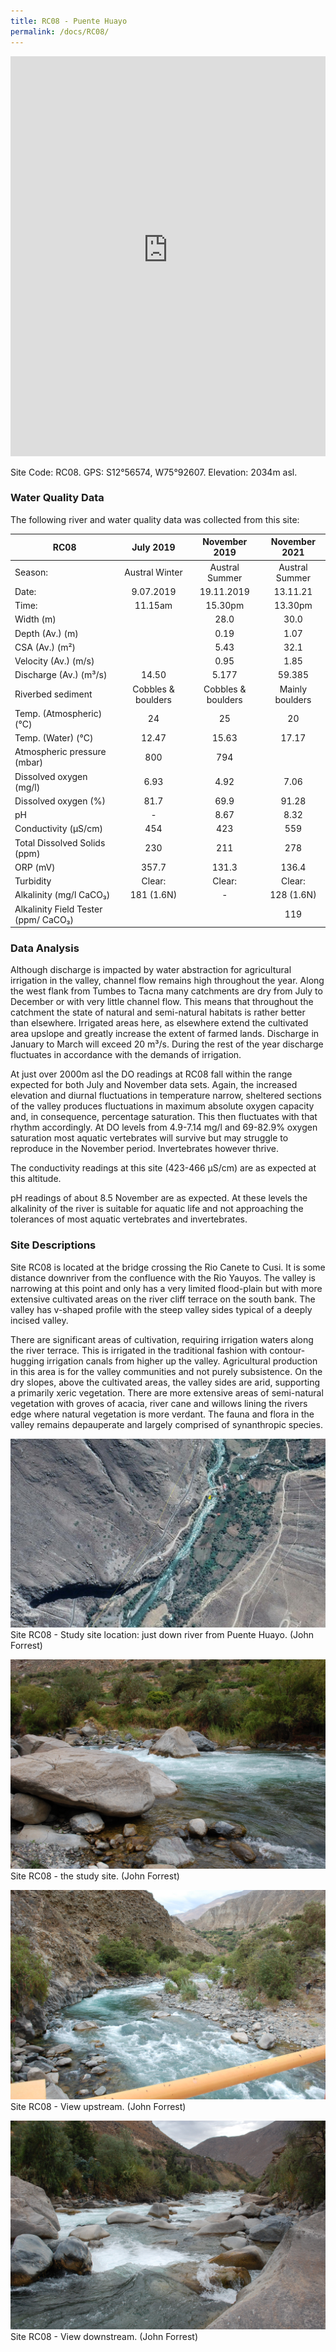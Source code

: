 ```yaml
---
title: RC08 - Puente Huayo
permalink: /docs/RC08/
---
```


<iframe width="100%" height="640" allowfullscreen style="border-style:none;" src="https://cavep-undc-hosting.netlify.com/sites/RC08/app-files/"></iframe>


Site Code: RC08.  GPS: S12°56574, W75°92607. Elevation:
2034m asl.

### Water Quality Data

The following river and water quality data was collected from this site:

|     RC08                                    |          July 2019        |        November 2019      |      November 2021     |
|---------------------------------------------|:-------------------------:|:-------------------------:|:----------------------:|
|     Season:                                 |       Austral Winter      |       Austral Summer      |      Austral Summer    |
|     Date:                                   |          9.07.2019        |         19.11.2019        |         13.11.21       |
|     Time:                                   |           11.15am         |           15.30pm         |         13.30pm        |
|     Width (m)                               |                           |            28.0           |           30.0         |
|     Depth (Av.) (m)                         |                           |            0.19           |           1.07         |
|     CSA (Av.) (m²)                          |                           |            5.43           |           32.1         |
|     Velocity (Av.) (m/s)                    |                           |            0.95           |           1.85         |
|     Discharge (Av.) (m³/s)                  |            14.50          |            5.177          |          59.385        |
|     Riverbed sediment                       |     Cobbles & boulders    |     Cobbles & boulders    |     Mainly boulders    |
|     Temp. (Atmospheric) (°C)                |             24            |             25            |            20          |
|     Temp. (Water) (°C)                      |            12.47          |            15.63          |          17.17         |
|     Atmospheric pressure (mbar)             |             800           |             794           |                        |
|     Dissolved oxygen (mg/l)                 |            6.93           |            4.92           |           7.06         |
|     Dissolved oxygen (%)                    |            81.7           |            69.9           |          91.28         |
|     pH                                      |              -            |            8.67           |           8.32         |
|     Conductivity (µS/cm)                    |             454           |             423           |           559          |
|     Total Dissolved Solids (ppm)            |             230           |             211           |           278          |
|     ORP (mV)                                |            357.7          |            131.3          |          136.4         |
|     Turbidity                               |           Clear:          |           Clear:          |          Clear:        |
|     Alkalinity (mg/l CaCO₃)                 |         181 (1.6N)        |              -            |        128 (1.6N)      |
|     Alkalinity Field Tester (ppm/ CaCO₃)    |                           |                           |           119          |

### Data Analysis
Although discharge is impacted by water abstraction for agricultural irrigation in the valley, channel flow remains high throughout the year. Along the west flank from Tumbes to Tacna many catchments are dry from July to December or with very little channel flow. This means that throughout the catchment the state of natural and semi-natural habitats is rather better than elsewhere. Irrigated areas here, as elsewhere extend the cultivated area upslope and greatly increase the extent of farmed lands. Discharge in January to March will exceed 20 m³/s. During the rest of the year discharge fluctuates in accordance with the demands of irrigation.

At just over 2000m asl the DO readings at RC08 fall within the range expected for both July and November data sets. Again, the increased elevation and diurnal fluctuations in temperature narrow, sheltered sections of the valley produces fluctuations in maximum absolute oxygen capacity and, in consequence, percentage saturation. This then fluctuates with that rhythm accordingly. At DO levels from 4.9-7.14 mg/l and 69-82.9% oxygen saturation most aquatic vertebrates will survive but may struggle to reproduce in the November period. Invertebrates however thrive. 

The conductivity readings at this site (423-466 µS/cm) are as expected at this altitude. 

pH readings of about 8.5 November are as expected. At these levels the alkalinity of the river is suitable for aquatic life and not approaching the tolerances of most aquatic vertebrates and invertebrates.

### Site Descriptions
Site RC08 is located at the bridge crossing the Rio Canete to Cusi. It is some distance downriver from the confluence with the Rio Yauyos. The valley is narrowing at this point and only has a very limited flood-plain but with more extensive cultivated areas on the river cliff terrace on the south bank. The valley has v-shaped profile with the steep valley sides typical of a deeply incised valley. 
  
There are significant areas of cultivation, requiring irrigation waters along the river terrace. This is irrigated in the traditional fashion with contour-hugging irrigation canals from higher up the valley. Agricultural production in this area is for the valley communities and not purely subsistence. On the dry slopes, above the cultivated areas, the valley sides are arid, supporting a primarily xeric vegetation. There are more extensive areas of semi-natural vegetation with groves of acacia, river cane and willows lining the rivers edge where natural vegetation is more verdant. The fauna and flora in the valley remains depauperate and largely comprised of synanthropic species.


![RC08 View upstream](/assets/SiteDescriptions/RC08/RC08PuenteHuayo.jpg)
Site RC08 - Study site location: just down river from Puente Huayo. (John Forrest)


![Site RC08 - the study site. (John Forrest)](/assets/SiteDescriptions/RC08/RC08Studysite.JPG)
Site RC08 - the study site. (John Forrest)


![RC11 View upstream](/assets/SiteDescriptions/RC08/RC08Viewupstream.JPG)
Site RC08 - View upstream. (John Forrest)


![RC08 View downstream](/assets/SiteDescriptions/RC08/RC08Viewdownstream.JPG)
Site RC08 - View downstream. (John Forrest)

